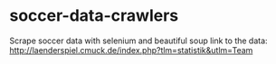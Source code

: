 # soccer-data-crawlers
Scrape soccer data with selenium and beautiful soup
link to the data:
http://laenderspiel.cmuck.de/index.php?tlm=statistik&utlm=Team

